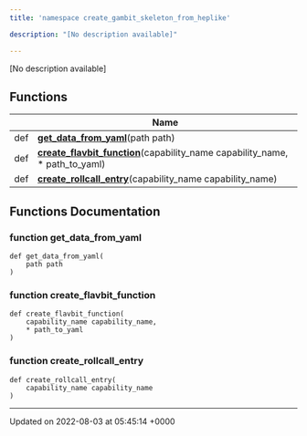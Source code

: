 ```yaml
---
title: 'namespace create_gambit_skeleton_from_heplike'

description: "[No description available]"

---
```







[No description available]

## Functions

|                | Name           |
| -------------- | -------------- |
| def | **[get_data_from_yaml](/documentation/code/darkbit/namespaces/namespacecreate__gambit__skeleton__from__heplike/#function-get-data-from-yaml)**(path path) |
| def | **[create_flavbit_function](/documentation/code/darkbit/namespaces/namespacecreate__gambit__skeleton__from__heplike/#function-create-flavbit-function)**(capability_name capability_name, * path_to_yaml) |
| def | **[create_rollcall_entry](/documentation/code/darkbit/namespaces/namespacecreate__gambit__skeleton__from__heplike/#function-create-rollcall-entry)**(capability_name capability_name) |


## Functions Documentation

### function get_data_from_yaml

```
def get_data_from_yaml(
    path path
)
```


### function create_flavbit_function

```
def create_flavbit_function(
    capability_name capability_name,
    * path_to_yaml
)
```


### function create_rollcall_entry

```
def create_rollcall_entry(
    capability_name capability_name
)
```






-------------------------------

Updated on 2022-08-03 at 05:45:14 +0000